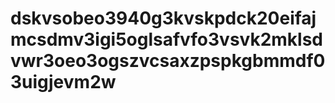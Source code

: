 # dskvsobeo3940g3kvskpdck20eifajmcsdmv3igi5oglsafvfo3vsvk2mklsdvwr3oeo3ogszvcsaxzpspkgbmmdf03uigjevm2w